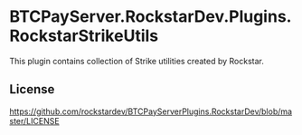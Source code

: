 ﻿# BTCPayServer.RockstarDev.Plugins.RockstarStrikeUtils

This plugin contains collection of Strike utilities created by Rockstar.

## License
https://github.com/rockstardev/BTCPayServerPlugins.RockstarDev/blob/master/LICENSE
